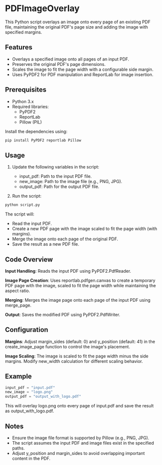 # PDFImageOverlay

This Python script overlays an image onto every page of an existing PDF file, maintaining the original PDF's page size and adding the image with specified margins.

## Features

* Overlays a specified image onto all pages of an input PDF.
* Preserves the original PDF's page dimensions.
* Scales the image to fit the page width with a configurable side margin.
* Uses PyPDF2 for PDF manipulation and ReportLab for image insertion.

## Prerequisites

* Python 3.x
* Required libraries:
   * PyPDF2
   * ReportLab
   * Pillow (PIL)

Install the dependencies using:

```bash
pip install PyPDF2 reportlab Pillow
```

## Usage

1. Update the following variables in the script:
   * input_pdf: Path to the input PDF file.
   * new_image: Path to the image file (e.g., PNG, JPG).
   * output_pdf: Path for the output PDF file.

2. Run the script:

```bash
python script.py
```

The script will:
- Read the input PDF.
- Create a new PDF page with the image scaled to fit the page width (with margins).
- Merge the image onto each page of the original PDF.
- Save the result as a new PDF file.

## Code Overview

**Input Handling**: Reads the input PDF using PyPDF2.PdfReader.

**Image Page Creation**: Uses reportlab.pdfgen.canvas to create a temporary PDF page with the image, scaled to fit the page width while maintaining the aspect ratio.

**Merging**: Merges the image page onto each page of the input PDF using merge_page.

**Output**: Saves the modified PDF using PyPDF2.PdfWriter.

## Configuration

**Margins**: Adjust margin_sides (default: 0) and y_position (default: 41) in the create_image_page function to control the image's placement.

**Image Scaling**: The image is scaled to fit the page width minus the side margins. Modify new_width calculation for different scaling behavior.

## Example

```python
input_pdf = "input.pdf"
new_image = "logo.png"
output_pdf = "output_with_logo.pdf"
```

This will overlay logo.png onto every page of input.pdf and save the result as output_with_logo.pdf.

## Notes

* Ensure the image file format is supported by Pillow (e.g., PNG, JPG).
* The script assumes the input PDF and image files exist in the specified paths.
* Adjust y_position and margin_sides to avoid overlapping important content in the PDF.
